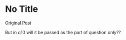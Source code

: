 # No Title

[Original Post](https://discourse.onlinedegree.iitm.ac.in/t/169029/152)

<p>But in q10 will it be passed as the part of question only??</p>